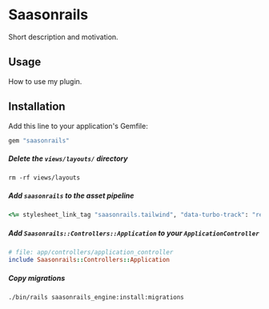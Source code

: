 # Saasonrails

Short description and motivation.

## Usage

How to use my plugin.

## Installation

Add this line to your application's Gemfile:

```ruby
gem "saasonrails"
```

##### Delete the `views/layouts/` directory

```console
rm -rf views/layouts
```

##### Add `saasonrails` to the asset pipeline

```ruby
<%= stylesheet_link_tag "saasonrails.tailwind", "data-turbo-track": "reload" %>
```

##### Add `Saasonrails::Controllers::Application` to your `ApplicationController`

```ruby
# file: app/controllers/application_controller
include Saasonrails::Controllers::Application
```

##### Copy migrations

```console
./bin/rails saasonrails_engine:install:migrations
```
